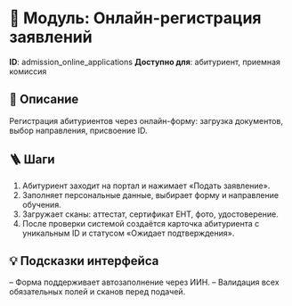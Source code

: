 # 📘 Модуль: Онлайн-регистрация заявлений
**ID**: admission_online_applications
**Доступно для**: абитуриент, приемная комиссия

## 📝 Описание
Регистрация абитуриентов через онлайн-форму: загрузка документов, выбор направления, присвоение ID.

## 🪜 Шаги
1. Абитуриент заходит на портал и нажимает «Подать заявление».
2. Заполняет персональные данные, выбирает форму и направление обучения.
3. Загружает сканы: аттестат, сертификат ЕНТ, фото, удостоверение.
4. После проверки системой создаётся карточка абитуриента с уникальным ID и статусом «Ожидает подтверждения».

## 💡 Подсказки интерфейса
– Форма поддерживает автозаполнение через ИИН.
– Валидация всех обязательных полей и сканов перед подачей.
